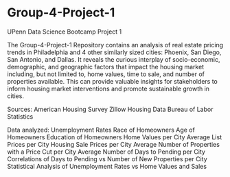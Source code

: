 # Group-4-Project-1
UPenn Data Science Bootcamp Project 1

The Group-4-Project-1 Repository contains an analysis of real estate pricing trends in Philadelphia and 4 other similarly sized cities: Phoenix, San Diego, San Antonio, and Dallas. It reveals the curious interplay of socio-economic, demographic, and geographic factors that impact the housing market including, but not limited to, home values, time to sale, and number of properties available. This can provide valuable insights for stakeholders to inform housing market interventions and promote sustainable growth in cities.

Sources:
American Housing Survey
Zillow Housing Data
Bureau of Labor Statistics

Data analyzed:
Unemployment Rates
Race of Homeowners
Age of Homeowners
Education of Homeowners
Home Values per City
Average List Prices per City
Housing Sale Prices per City
Average Number of Properties with a Price Cut per City
Average Number of Days to Pending per City
Correlations of Days to Pending vs Number of New Properties per City
Statistical Analysis of Unemployment Rates vs Home Values and Sales
